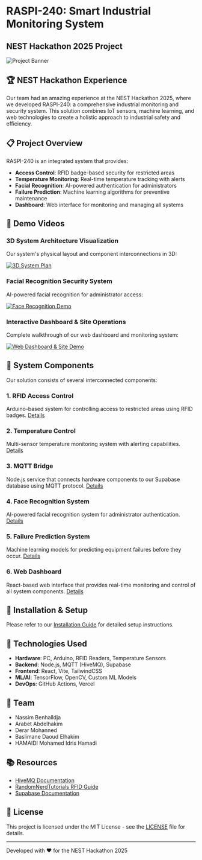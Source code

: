 # RASPI-240: Smart Industrial Monitoring System
## NEST Hackathon 2025 Project

![Project Banner](./media/banner.png)

## 🏆 NEST Hackathon Experience

Our team had an amazing experience at the NEST Hackathon 2025, where we developed RASPI-240: a comprehensive industrial monitoring and security system. This solution combines IoT sensors, machine learning, and web technologies to create a holistic approach to industrial safety and efficiency.

## 📋 Project Overview

RASPI-240 is an integrated system that provides:

- **Access Control**: RFID badge-based security for restricted areas
- **Temperature Monitoring**: Real-time temperature tracking with alerts
- **Facial Recognition**: AI-powered authentication for administrators
- **Failure Prediction**: Machine learning algorithms for preventive maintenance
- **Dashboard**: Web interface for monitoring and managing all systems

## 🎥 Demo Videos

### 3D System Architecture Visualization
Our system's physical layout and component interconnections in 3D:

[![3D System Plan](https://img.youtube.com/vi/RSE16WzwnU0/0.jpg)](https://youtu.be/RSE16WzwnU0)

### Facial Recognition Security System
AI-powered facial recognition for administrator access:

[![Face Recognition Demo](https://img.youtube.com/vi/oYCKodpSrzM/0.jpg)](https://youtu.be/oYCKodpSrzM)

### Interactive Dashboard & Site Operations
Complete walkthrough of our web dashboard and monitoring system:

[![Web Dashboard & Site Demo](https://img.youtube.com/vi/Pgzu2_fCa18/0.jpg)](https://youtu.be/Pgzu2_fCa18)

## 🧩 System Components

Our solution consists of several interconnected components:

### 1. RFID Access Control
Arduino-based system for controlling access to restricted areas using RFID badges. [Details](./docs/rfid_access.md)

### 2. Temperature Control
Multi-sensor temperature monitoring system with alerting capabilities. [Details](./docs/temperature_control.md)

### 3. MQTT Bridge
Node.js service that connects hardware components to our Supabase database using MQTT protocol. [Details](./docs/mqtt_bridge.md)

### 4. Face Recognition System
AI-powered facial recognition system for administrator authentication. [Details](./docs/face_recognition.md)

### 5. Failure Prediction System
Machine learning models for predicting equipment failures before they occur. [Details](./docs/failure_prediction.md)

### 6. Web Dashboard
React-based web interface that provides real-time monitoring and control of all system components. [Details](./docs/web_dashboard.md)

## 🚀 Installation & Setup

Please refer to our [Installation Guide](./docs/installation.md) for detailed setup instructions.

## 🔧 Technologies Used

- **Hardware**: PC, Arduino, RFID Readers, Temperature Sensors
- **Backend**: Node.js, MQTT (HiveMQ), Supabase
- **Frontend**: React, Vite, TailwindCSS
- **ML/AI**: TensorFlow, OpenCV, Custom ML Models
- **DevOps**: GitHub Actions, Vercel

## 👥 Team

- Nassim Benhalldja
- Arabet Abdelhakim
- Derar Mohanned
- Baslimane Daoud Elhakim
- HAMAIDI Mohamed Idris Hamadi

## 📚 Resources

- [HiveMQ Documentation](https://www.hivemq.com/docs/)
- [RandomNerdTutorials RFID Guide](https://randomnerdtutorials.com/)
- [Supabase Documentation](https://supabase.io/docs)

## 📄 License

This project is licensed under the MIT License - see the [LICENSE](LICENSE) file for details.

---

Developed with ❤️ for the NEST Hackathon 2025
